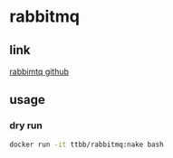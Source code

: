 # rabbitmq
## link
[rabbimtq github](https://github.com/rabbitmq/rabbitmq-server)
## usage
### dry run
```bash
docker run -it ttbb/rabbitmq:nake bash
```
